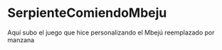 # SerpienteComiendoMbeju
Aquí subo el juego que hice personalizando el Mbejú reemplazado por manzana
